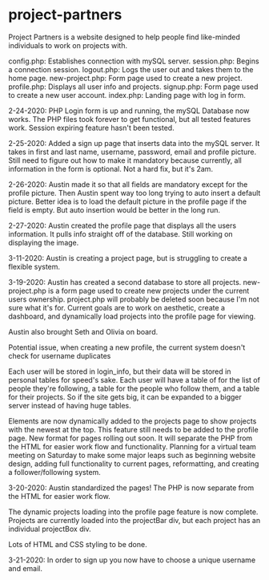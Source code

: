 # project-partners
Project Partners is a website designed to help people find like-minded individuals to work on projects with.


config.php: Establishes connection with mySQL server.
session.php: Begins a connection session.
logout.php: Logs the user out and takes them to the home page.
new-project.php: Form page used to create a new project.
profile.php: Displays all user info and projects.
signup.php: Form page used to create a new user account.
index.php: Landing page with log in form.


2-24-2020: PHP Login form is up and running, the mySQL Database now works.  The PHP files took forever to get functional, but all tested features work.  Session expiring feature hasn't  been tested.

2-25-2020: Added a sign up page that inserts data into the mySQL server.  It takes in first and last name, username, password, email and profile picture.  Still need to figure out how to make it mandatory because currently, all information in the form is optional.  Not a hard fix, but it's 2am.

2-26-2020: Austin made it so that all fields are mandatory except for the profile picture.  Then Austin spent way too long trying to auto insert a default picture.  Better idea is to load the default picture in the profile page if the field is empty.  But auto insertion would be better in the long run.

2-27-2020: Austin created the profile page that displays all the users information.  It pulls info straight off of the database.  Still working on displaying the image.

3-11-2020: Austin is creating a project page, but is struggling to create a flexible system.

3-19-2020: Austin has created a second database to store all projects.  new-project.php is a form page used to create new projects under the current users ownership. project.php will probably be deleted soon because I'm not sure what it's for.  Current goals are to work on aesthetic, create a dashboard, and dynamically load projects into the profile page for viewing.  

Austin also brought Seth and Olivia on board.

Potential issue, when creating a new profile, the current system doesn't check for username duplicates

Each user will be stored in login_info, but their data will be stored in personal tables for speed's sake.  Each user will have a table of for the list of people they're following, a table for the people who follow them, and a table for their projects.  So if the site gets big, it can be expanded to a bigger server instead of having huge tables.

Elements are now dynamically added to the projects page to show projects with the newest at the top.  This feature still needs to be added to the profile page.  New format for pages rolling out soon.  It will separate the PHP from the HTML for easier work flow and functionality.  Planning for a virtual team meeting on Saturday to make some major leaps such as beginning website design, adding full functionality to current pages, reformatting, and creating a follower/following system.


3-20-2020: Austin standardized the pages!  The PHP is now separate from the HTML for easier work flow.

The dynamic projects loading into the profile page feature is now complete.  Projects are currently loaded into the projectBar div, but each project has an individual projectBox div.

Lots of HTML and CSS styling to be done.

3-21-2020: In order to sign up you now have to choose a unique username and email.
